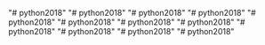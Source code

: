 "# python2018" 
"# python2018" 
"# python2018" 
"# python2018" 
"# python2018" 
"# python2018" 
"# python2018" 
"# python2018" 
"# python2018" 
"# python2018" 
"# python2018" 
"# python2018" 
